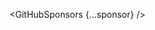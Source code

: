 <script lang="ts">
  import { GitHubSponsors } from 'svelte-shields'
  import type { GitHubSponsorsPropsType } from 'svelte-shields';
  
  const sponsor: GitHubSponsorsPropsType = {
    user: 'shinokada',
  }
</script>

<GitHubSponsors {...sponsor} />